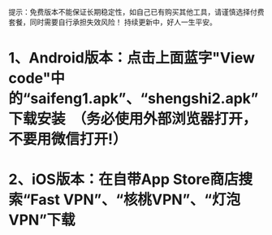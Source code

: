 提示：免费版本不能保证长期稳定性，如自己已有购买其他工具，请谨慎选择付费套餐，同时需要自行承担失效风险！
持续更新中，好人一生平安。

# 1、Android版本：点击上面蓝字"View code"中的“saifeng1.apk”、“shengshi2.apk”下载安装  （务必使用外部浏览器打开，不要用微信打开!）
# 2、iOS版本：在自带App Store商店搜索“Fast VPN”、“核桃VPN”、“灯泡VPN”下载
